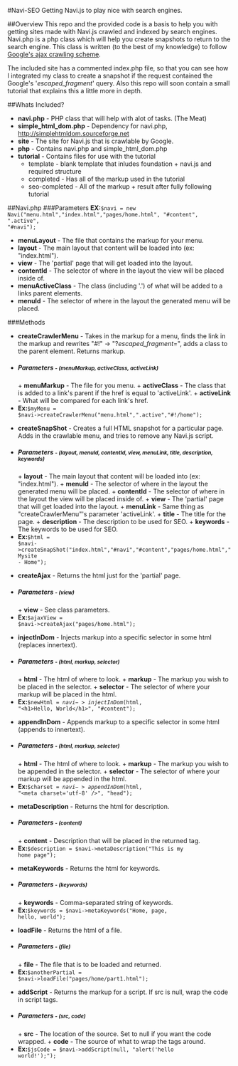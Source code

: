 #Navi-SEO
Getting Navi.js to play nice with search engines.

##Overview
This repo and the provided code is a basis to help you with getting sites made with Navi.js crawled and indexed by search 
engines. Navi.php is a php class which will help you create snapshots to return to the search engine. This class is written
(to the best of my knowledge) to follow [Google's ajax crawling scheme](https://developers.google.com/webmasters/ajax-crawling/).
 
The included site has a commented index.php file, so that you can see how I integrated my class to create a snapshot
if the request contained the Google's '_escaped_fragment_' query. Also this repo will soon contain a small tutorial
that explains this a little more in depth.

##Whats Included?
* <b>navi.php</b> - PHP class that will help with alot of tasks. (The Meat)
* <b>simple_html_dom.php</b> - Dependency for navi.php, http://simplehtmldom.sourceforge.net
* <b>site</b> - The site for Navi.js that is crawlable by Google.
* <b>php</b> - Contains navi.php and simple_html_dom.php
* <b>tutorial</b> - Contains files for use with the tutorial
  - template - blank template that inludes foundation + navi.js and required structure
  - completed - Has all of the markup used in the tutorial
  - seo-completed - All of the markup + result after fully following tutorial

##Navi.php
###Parameters
<b>EX:</b><code>$navi = new Navi("menu.html","index.html","pages/home.html", "#content", ".active", "#navi");</code>
* <b>menuLayout</b> - The file that contains the markup for your menu.
* <b>layout</b> - The main layout that content will be loaded into (ex: "index.html").
* <b>view</b> - The 'partial' page that will get loaded into the layout.
* <b>contentId</b> - The selector of where in the layout the view will be placed inside of.
* <b>menuActiveClass</b> - The class (including '.') of what will be added to a links parent elements.
* <b>menuId</b> - The selector of where in the layout the generated menu will be placed.

###Methods
* <b>createCrawlerMenu</b> - Takes in the markup for a menu, finds the link in the markup and rewrites "#!" -> "?_escaped_fragment_=", adds a class to the parent element. Returns markup.
 - <h5>Parameters <small> - <b>(menuMarkup, activeClass, activeLink)</b></small></h5>
     + <b>menuMarkup</b> - The file for you menu.
     + <b>activeClass</b> - The class that is added to a link's parent if the href is equal to 'activeLink'.
     + <b>activeLink</b> - What will be compared for each link's href.
 - <b>Ex:</b><code>$myMenu = $navi->createCrawlerMenu("menu.html",".active","#!/home");</code>
 
* <b>createSnapShot</b> - Creates a full HTML snapshot for a particular page. Adds in the crawlable menu, and tries to remove any Navi.js script. 
 - <h5>Parameters <small>- <b>(layout, menuId, contentId, view, menuLink, title, description, keywords)</b></small></h5>
     + <b>layout</b> - The main layout that content will be loaded into (ex: "index.html").
     + <b>menuId</b> - The selector of where in the layout the generated menu will be placed.
     + <b>contentId</b> - The selector of where in the layout the view will be placed inside of.
     + <b>view</b> - The 'partial' page that will get loaded into the layout.
     + <b>menuLink</b> - Same thing as "createCrawlerMenu"'s parameter 'activeLink'.
     + <b>title</b> - The title for the page.
     + <b>description</b> - The description to be used for SEO.
     + <b>keywords</b> - The keywords to be used for SEO.
 - <b>Ex:</b><code>$html = $navi->createSnapShot("index.html","#navi","#content","pages/home.html","Mysite - Home");</code>
 
* <b>createAjax</b> - Returns the html just for the 'partial' page.
 - <h5>Parameters <small> - <b>(view)</b></small></h5>
     + <b>view</b> - See class parameters.
 - <b>Ex:</b><code>$ajaxView = $navi->createAjax("pages/home.html");</code>
 
* <b>injectInDom</b> - Injects markup into a specific selector in some html (replaces innertext).
 - <h5>Parameters <small> - <b>(html, markup, selector)</b></small></h5>
     + <b>html</b> - The html of where to look.
     + <b>markup</b> - The markup you wish to be placed in the selector.
     + <b>selector</b> - The selector of where your markup will be placed in the html.
 - <b>Ex:</b><code>$newHtml = $navi->injectInDom($html, "&lt;h1>Hello, World&lt;/h1>", "#content");</code>
 
* <b>appendInDom</b> - Appends markup to a specific selector in some html (appends to innertext).
 - <h5>Parameters <small> - <b>(html, markup, selector)</b></small></h5>
     + <b>html</b> - The html of where to look.
     + <b>markup</b> - The markup you wish to be appended in the selector.
     + <b>selector</b> - The selector of where your markup will be appended in the html.
 - <b>Ex:</b><code>$charset = $navi->appendInDom($html, "&lt;meta charset='utf-8' />", "head");</code>
 
* <b>metaDescription</b> - Returns the html for description.
 - <h5>Parameters <small> - <b>(content)</b></small></h5>
     + <b>content</b> - Description that will be placed in the returned tag.
 - <b>Ex:</b><code>$description = $navi->metaDescription("This is my home page");</code>
 
* <b>metaKeywords</b> - Returns the html for keywords.
 - <h5>Parameters <small> - <b>(keywords)</b></small></h5>
     + <b>keywords</b> - Comma-separated string of keywords.
 - <b>Ex:</b><code>$keywords = $navi->metaKeywords("Home, page, hello, world");</code>
 
* <b>loadFile</b> - Returns the html of a file.
 - <h5>Parameters <small> - <b>(file)</b></small></h5>
     + <b>file</b> - The file that is to be loaded and returned.
 - <b>Ex:</b><code>$anotherPartial = $navi->loadFile("pages/home/part1.html");</code>
 
* <b>addScript</b> - Returns the markup for a script. If src is null, wrap the code in script tags.
 - <h5>Parameters <small> - <b>(src, code)</b></small></h5>
     + <b>src</b> - The location of the source. Set to null if you want the code wrapped.
     + <b>code</b> - The source of what to wrap the tags around.
 - <b>Ex:</b><code>$jsCode = $navi->addScript(null, "alert('hello world!');");</code>
